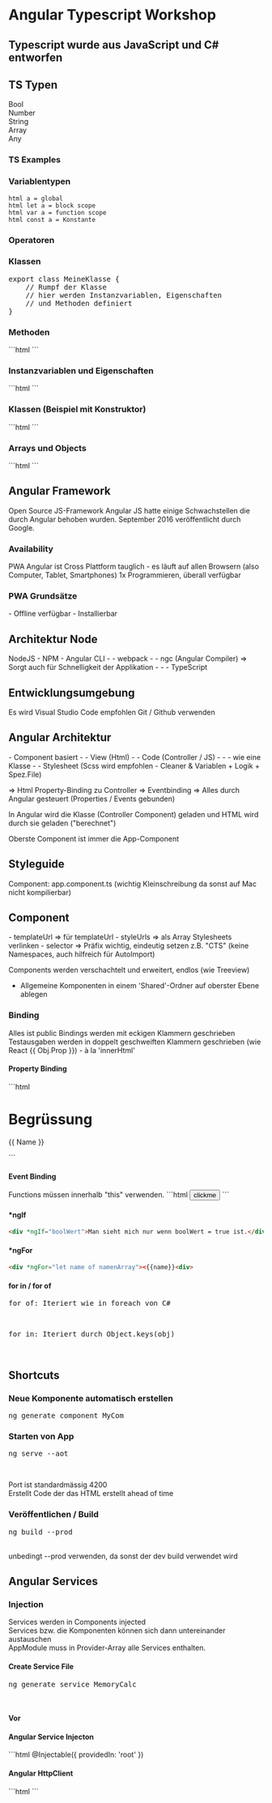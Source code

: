 <h1>Angular Typescript Workshop</h1>

<h2>Typescript wurde aus JavaScript und C# entworfen</h2>


<h2>TS Typen</h2>
Bool<br/>
Number<br/>
String<br/>
Array<br/>
Any

<h3>TS Examples</h3>


<h3>Variablentypen</h3>

```html a = global```</br>
```html let a = block scope```</br>
```html var a = function scope```</br>
```html const a = Konstante```</br>


<h3>Operatoren</h3>

<h3>Klassen</h3>
<pre>
export class MeineKlasse {
    // Rumpf der Klasse
    // hier werden Instanzvariablen, Eigenschaften
    // und Methoden definiert
}
</pre>

<h3>Methoden</h3>
```html ```

<h3>Instanzvariablen und Eigenschaften</h3>
```html ```

<h3>Klassen (Beispiel mit Konstruktor)</h3>
```html ```


<h3>Arrays und Objects</h3>
```html ```


<h2>Angular Framework</h2>
Open Source JS-Framework
Angular JS hatte einige Schwachstellen die durch Angular behoben wurden.
September 2016 veröffentlicht durch Google.

<h3>Availability</h3>
PWA
Angular ist Cross Plattform tauglich - es läuft auf allen Browsern (also Computer, Tablet, Smartphones)
1x Programmieren, überall verfügbar

<h3>PWA Grundsätze</h3>
- Offline verfügbar
- Installierbar




<h2>Architektur Node</h2>
NodeJS
- NPM
- Angular CLI
- - webpack
- - ngc (Angular Compiler) => Sorgt auch für Schnelligkeit der Applikation
- - - TypeScript 

<h2>Entwicklungsumgebung</h2>
Es wird Visual Studio Code empfohlen
Git / Github verwenden


<h2>Angular Architektur</h2>
- Component basiert
- - View (Html)
- - Code (Controller / JS)
- - - wie eine Klasse
- - Stylesheet (Scss wird empfohlen - Cleaner & Variablen + Logik + Spez.File)

=> Html Property-Binding zu Controller
=> Eventbinding
=> Alles durch Angular gesteuert (Properties / Events gebunden)

In Angular wird die Klasse (Controller Component) geladen und HTML wird durch sie geladen ("berechnet")

Oberste Component ist immer die App-Component

<h2>Styleguide</h2>
Component: app.component.ts (wichtig Kleinschreibung da sonst auf Mac nicht kompilierbar)

<h2>Component</h2>
- templateUrl => für templateUrl
- styleUrls => als Array Stylesheets verlinken
- selector => Präfix wichtig, eindeutig setzen z.B. "CTS" (keine Namespaces, auch hilfreich für AutoImport)

Components werden verschachtelt und erweitert, endlos (wie Treeview)
- Allgemeine Komponenten in einem 'Shared'-Ordner auf oberster Ebene ablegen

<h3>Binding</h3>
Alles ist public
Bindings werden mit eckigen Klammern geschrieben
Testausgaben werden in doppelt geschweiften Klammern geschrieben (wie React {{ Obj.Prop }}) - à la 'innerHtml'


<h4>Property Binding</h4>
```html 
<h1>Begrüssung</h1>
<p [title]="titletext">
    {{ Name }}
</p>
```


<h4>Event Binding</h4>
Functions müssen innerhalb <bold>"this"</bold> verwenden.
```html 
<button type="button" (click)="changeNameClick()">clickme</button>
```

<h4>*ngIf</h4>

```html
<div *ngIf="boolWert">Man sieht mich nur wenn boolWert = true ist.</div>
```


<h4>*ngFor</h4>

```html 
<div *ngFor="let name of namenArray"><{{name}}<div>
```


<h4>for in / for of</h4>
<pre>for of: Iteriert wie in foreach von C#</pre><br/>
<pre>for in: Iteriert durch Object.keys(obj)</pre><br/>

<h2>Shortcuts</h2>

<h3>Neue Komponente automatisch erstellen</h3>
<pre>ng generate component MyCom</pre>

<h3>Starten von App</h3>
<pre>ng serve --aot</pre><br/>

<desc>Port ist standardmässig 4200</desc><br/>
<desc>Erstellt Code der das HTML erstellt ahead of time</desc>

<h3>Veröffentlichen / Build</h3>
<pre>ng build --prod</pre><br/>
<desc>unbedingt --prod verwenden, da sonst der dev build verwendet wird</desc>



<h2>Angular Services</h2>

<h3>Injection</h3>
Services werden in Components injected<br/>
Services bzw. die Komponenten können sich dann untereinander austauschen<br/>
AppModule muss in Provider-Array alle Services enthalten.<br/>

<h4>Create Service File</h4>
<pre>ng generate service MemoryCalc</pre><br/>

<h4>Vor  </h4>

<h4>Angular Service Injecton</h4>
```html @Injectable({ providedIn: 'root' })

<h4>Angular HttpClient</h4>
```html ```
